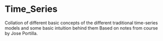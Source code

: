 # Time_Series
Collation of different basic concepts of the different traditional time-series models and some basic intuition behind them
Based on notes from course <Python for Time Series Data Analysis> by Jose Portilla.
